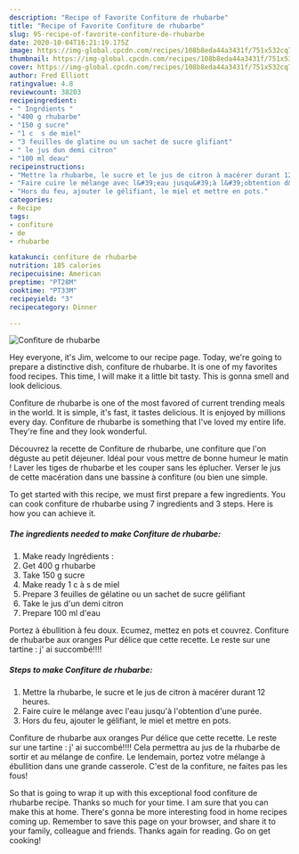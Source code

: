 ```yaml
---
description: "Recipe of Favorite Confiture de rhubarbe"
title: "Recipe of Favorite Confiture de rhubarbe"
slug: 95-recipe-of-favorite-confiture-de-rhubarbe
date: 2020-10-04T16:21:19.175Z
image: https://img-global.cpcdn.com/recipes/108b8eda44a3431f/751x532cq70/confiture-de-rhubarbe-photo-principale-de-la-recette.jpg
thumbnail: https://img-global.cpcdn.com/recipes/108b8eda44a3431f/751x532cq70/confiture-de-rhubarbe-photo-principale-de-la-recette.jpg
cover: https://img-global.cpcdn.com/recipes/108b8eda44a3431f/751x532cq70/confiture-de-rhubarbe-photo-principale-de-la-recette.jpg
author: Fred Elliott
ratingvalue: 4.8
reviewcount: 38203
recipeingredient:
- " Ingrdients "
- "400 g rhubarbe"
- "150 g sucre"
- "1 c  s de miel"
- "3 feuilles de glatine ou un sachet de sucre glifiant"
- " le jus dun demi citron"
- "100 ml deau"
recipeinstructions:
- "Mettre la rhubarbe, le sucre et le jus de citron à macérer durant 12 heures."
- "Faire cuire le mélange avec l&#39;eau jusqu&#39;à l&#39;obtention d&#39;une purée."
- "Hors du feu, ajouter le gélifiant, le miel et mettre en pots."
categories:
- Recipe
tags:
- confiture
- de
- rhubarbe

katakunci: confiture de rhubarbe 
nutrition: 185 calories
recipecuisine: American
preptime: "PT28M"
cooktime: "PT33M"
recipeyield: "3"
recipecategory: Dinner

---
```



![Confiture de rhubarbe](https://img-global.cpcdn.com/recipes/108b8eda44a3431f/751x532cq70/confiture-de-rhubarbe-photo-principale-de-la-recette.jpg)

Hey everyone, it's Jim, welcome to our recipe page. Today, we're going to prepare a distinctive dish, confiture de rhubarbe. It is one of my favorites food recipes. This time, I will make it a little bit tasty. This is gonna smell and look delicious.

Confiture de rhubarbe is one of the most favored of current trending meals in the world. It is simple, it's fast, it tastes delicious. It is enjoyed by millions every day. Confiture de rhubarbe is something that I've loved my entire life. They're fine and they look wonderful.

Découvrez la recette de Confiture de rhubarbe, une confiture que l&#39;on déguste au petit déjeuner. Idéal pour vous mettre de bonne humeur le matin ! Laver les tiges de rhubarbe et les couper sans les éplucher. Verser le jus de cette macération dans une bassine à confiture (ou bien une simple.


To get started with this recipe, we must first prepare a few ingredients. You can cook confiture de rhubarbe using 7 ingredients and 3 steps. Here is how you can achieve it.

<!--inarticleads1-->

##### The ingredients needed to make Confiture de rhubarbe:

1. Make ready  Ingrédients :
1. Get 400 g rhubarbe
1. Take 150 g sucre
1. Make ready 1 c à s de miel
1. Prepare 3 feuilles de gélatine ou un sachet de sucre gélifiant
1. Take  le jus d&#39;un demi citron
1. Prepare 100 ml d&#39;eau


Portez à ébullition à feu doux. Ecumez, mettez en pots et couvrez. Confiture de rhubarbe aux oranges Pur délice que cette recette. Le reste sur une tartine : j&#39; ai succombé!!!! 

<!--inarticleads2-->

##### Steps to make Confiture de rhubarbe:

1. Mettre la rhubarbe, le sucre et le jus de citron à macérer durant 12 heures.
1. Faire cuire le mélange avec l&#39;eau jusqu&#39;à l&#39;obtention d&#39;une purée.
1. Hors du feu, ajouter le gélifiant, le miel et mettre en pots.


Confiture de rhubarbe aux oranges Pur délice que cette recette. Le reste sur une tartine : j&#39; ai succombé!!!! Cela permettra au jus de la rhubarbe de sortir et au mélange de confire. Le lendemain, portez votre mélange à ébullition dans une grande casserole. C&#39;est de la confiture, ne faites pas les fous! 

So that is going to wrap it up with this exceptional food confiture de rhubarbe recipe. Thanks so much for your time. I am sure that you can make this at home. There's gonna be more interesting food in home recipes coming up. Remember to save this page on your browser, and share it to your family, colleague and friends. Thanks again for reading. Go on get cooking!
